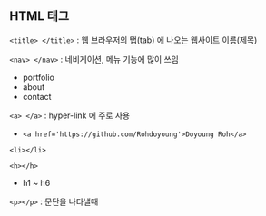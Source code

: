 ## HTML 태그

`<title> </title>` : 웹 브라우저의 탭(tab) 에 나오는 웹사이트 이름(제목)

`<nav> </nav>` : 네비게이션, 메뉴 기능에 많이 쓰임

* portfolio
* about
* contact

`<a> </a>` : hyper-link 에 주로 사용

* `<a href='https://github.com/Rohdoyoung'>Doyoung Roh</a>`

`<li></li>`

`<h></h>`

* h1 ~ h6

`<p></p>` : 문단을 나타낼때

